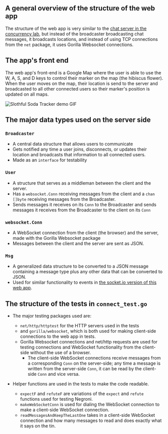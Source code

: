 ## A general overview of the structure of the web app

The structure of the web app is very similar to the [chat server in the concurrency lab](https://github.com/bostongolang/golang-lab-chat), but instead of the broadcaster broadcasting chat messages, it broadcasts locations, and instead of using TCP connections from the `net` package, it uses Gorilla Websocket connections.

## The app's front end

The web app's front-end is a Google Map where the user is able to use the W, A, S, and D keys to control their marker on the map (the hibiscus flower). When the user moves on the map, their location is send to the server and broadcasted to all other connected users so their marker's position is updated on all maps.

![Slothful Soda Tracker demo GIF](https://github.com/AndyHaskell/slothful-soda-tracker/blob/master/public/images/slothful-soda-tracker-demo.gif?raw=true)

## The major data types used on the server side

### `Broadcaster`

* A central data structure that allows users to communicate
* Gets notified any time a user joins, disconnects, or updates their location and broadcasts that information to all connected users.
* Made as an `interface` for testability

### `User`

* A structure that serves as a middleman between the client and the server.
* Has a `websocket.Conn` receiving messages from the client and a `chan []byte` receiving messages from the Broadcaster.
* Sends messages it receives on its `Conn` to the Broadcaster and sends messages it receives from the Broadcaster to the client on its `Conn`

### `websocket.Conn`

* A WebSocket connection from the client (the browser) and the server, made with the Gorilla Websocket package
* Messages between the client and the server are sent as JSON.

### `Msg`

* A generalized data structure to be converted to a JSON message containing a message type plus any other data that can be converted to JSON.
* Used for similar functionality to events in [the socket.io version of this web app](https://github.com/AndyHaskell/slothful-soda-tracker).

## The structure of the tests in `connect_test.go`

* The major testing packages used are:
  * `net/http/httptest` for the HTTP servers used in the tests
  * and `gorilla/websocket`, which is both used for making client-side connections to the web app in tests.
  * Gorilla Websocket connections and net/http requests are used for testing connections and WebSocket functionality from the client-side without the use of a browser.
    * The client-side WebSocket connections receive messages from a corresponding `Conn` on the server-side; any time a message is written from the server-side `Conn`, it can be read by the client-side `Conn` and vice versa.

* Helper functions are used in the tests to make the code readable.
  * `expectF` and `refuteF` are variations of the `expect` and `refute` functions used for testing Negroni.
  * `makeWebSocketConn` is used for dialing the WebSocket connection to make a client-side WebSocket connection.
  * `readMessagesAndKeepTheLastOne` takes in a client-side WebSocket connection and how many messages to read and does exactly what it says on the tin.